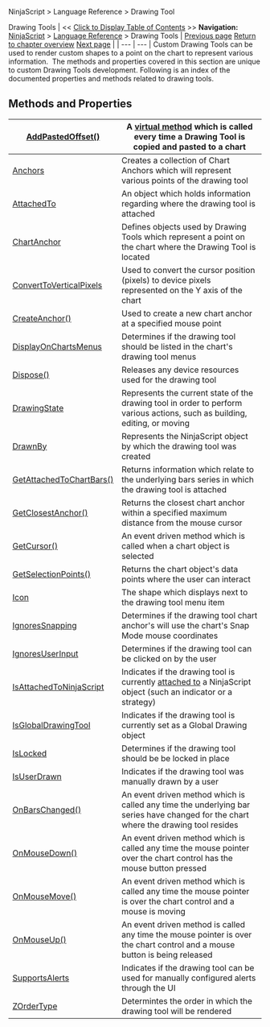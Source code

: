 ﻿
NinjaScript \> Language Reference \> Drawing Tool

Drawing Tools
| \<\< [Click to Display Table of Contents](drawing_tools.md) \>\> **Navigation:**     [NinjaScript](ninjascript-1.md) \> [Language Reference](language_reference_wip-1.md) \> Drawing Tools | [Previous page](upbrushdx-1.md) [Return to chapter overview](language_reference_wip-1.md) [Next page](addpastedoffset-1.md) |
| --- | --- |
Custom Drawing Tools can be used to render custom shapes to a point on the chart to represent various information.  The methods and properties covered in this section are unique to custom Drawing Tools development. Following is an index of the documented properties and methods related to drawing tools.
 
## Methods and Properties
| [AddPastedOffset()](addpastedoffset-1.md) | A [virtual method](https://msdn.microsoft.com/en-us/library/9fkccyh4.aspx) which is called every time a Drawing Tool is copied and pasted to a chart |
| --- | --- |
| [Anchors](anchors-1.md) | Creates a collection of Chart Anchors which will represent various points of the drawing tool |
| [AttachedTo](attachedto-1.md) | An object which holds information regarding where the drawing tool is attached |
| [ChartAnchor](chartanchor-1.md) | Defines objects used by Drawing Tools which represent a point on the chart where the Drawing Tool is located |
| [ConvertToVerticalPixels](converttoverticalpixels-1.md) | Used to convert the cursor position (pixels) to device pixels represented on the Y axis of the chart |
| [CreateAnchor()](createanchor-1.md) | Used to create a new chart anchor at a specified mouse point |
| [DisplayOnChartsMenus](displayonchartsmenus-1.md) | Determines if the drawing tool should be listed in the chart's drawing tool menus |
| [Dispose()](dispose-1.md) | Releases any device resources used for the drawing tool |
| [DrawingState](drawingstate-1.md) | Represents the current state of the drawing tool in order to perform various actions, such as building, editing, or moving |
| [DrawnBy](drawnby-1.md) | Represents the NinjaScript object by which the drawing tool was created |
| [GetAttachedToChartBars()](getattachedtochartbars-1.md) | Returns information which relate to the underlying bars series in which the drawing tool is attached |
| [GetClosestAnchor()](getclosestanchor-1.md) | Returns the closest chart anchor within a specified maximum distance from the mouse cursor |
| [GetCursor()](getcursor-1.md) | An event driven method which is called when a chart object is selected |
| [GetSelectionPoints()](getselectionpoints-1.md) | Returns the chart object's data points where the user can interact |
| [Icon](icon_drawingtool-1.md) | The shape which displays next to the drawing tool menu item |
| [IgnoresSnapping](ignoressnapping-1.md) | Determines if the drawing tool chart anchor's will use the chart's Snap Mode mouse coordinates |
| [IgnoresUserInput](ignoresuserinput-1.md) | Determines if the drawing tool can be clicked on by the user |
| [IsAttachedToNinjaScript](isattachedtoninjascript-1.md) | Indicates if the drawing tool is currently [attached to](attachedto-1.md) a NinjaScript object (such an indicator or a strategy) |
| [IsGlobalDrawingTool](isglobaldrawingtool-1.md) | Indicates if the drawing tool is currently set as a Global Drawing object |
| [IsLocked](islocked-1.md) | Determines if the drawing tool should be be locked in place |
| [IsUserDrawn](isuserdrawn-1.md) | Indicates if the drawing tool was manually drawn by a user |
| [OnBarsChanged()](onbarschanged-1.md) | An event driven method which is called any time the underlying bar series have changed for the chart where the drawing tool resides |
| [OnMouseDown()](onmousedown-1.md) | An event driven method which is called any time the mouse pointer over the chart control has the mouse button pressed |
| [OnMouseMove()](onmousemove-1.md) | An event driven method which is called any time the mouse pointer is over the chart control and a mouse is moving |
| [OnMouseUp()](onmouseup-1.md) | An event driven method is called any time the mouse pointer is over the chart control and a mouse button is being released |
| [SupportsAlerts](supportsalerts-1.md) | Indicates if the drawing tool can be used for manually configured alerts through the UI |
| [ZOrderType](zordertype-1.md) | Determintes the order in which the drawing tool will be rendered |
